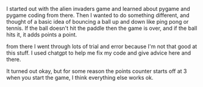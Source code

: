 I started out with the alien invaders game and learned about pygame and pygame coding from there. Then I wanted to do something different, and thought of a basic idea of bouncing a ball up and down like ping pong or tennis. If the ball doesn't hit the paddle then the game is over, and if the ball hits it, it adds points a point. 

from there I went through lots of trial and error because I'm not that good at this stuff. I used chatgpt to help me fix my code and give advice here and there. 

It turned out okay, but for some reason the points counter starts off at 3 when you start the game, I think everything else works ok. 
